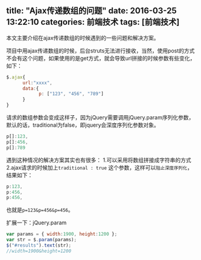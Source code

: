 title: "Ajax传递数组的问题"
date: 2016-03-25 13:22:10
categories: 前端技术
tags: [前端技术]
---
本文主要介绍在ajax传递数组的时候遇到的一些问题和解决方案。
<!--more-->
项目中用ajax传递数组的时候，后台struts无法进行接收，当然，使用post的方式不会有这个问题，如果使用的是get方式，就会导致url拼接的时候参数有些变化，如下：
```javascript
$.ajax{
      url:"xxxx",
      data:{
            p: ["123", "456", "789"]
      }
}
```
请求的数组参数会变成这样子，因为jQuery需要调用jQuery.param序列化参数，默认的话，traditional为false，即jquery会深度序列化参数对象。
```javascript
p[]:123,
p[]:456,
p[]:789
```
遇到这种情况的解决方案其实也有很多：
1.可以采用将数组拼接成字符串的方式
2.ajax请求的时候加上`traditional : true` 这个参数，这样可以`阻止深度序列化`，结果如下：
```javascript
p:123,
p:456,
p:456,
```
也就是`p=123&p=456&p=456`。

扩展一下：jQuery.param
```javascript
var params = { width:1900, height:1200 };
var str = $.param(params);
$("#results").text(str);
//width=1900&height=1200
```



